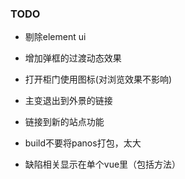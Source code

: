 ### TODO
* 剔除element ui
* 增加弹框的过渡动态效果
* 打开柜门使用图标(对浏览效果不影响)
* 主变退出到外景的链接
* 链接到新的站点功能


* build不要将panos打包，太大

* 缺陷相关显示在单个vue里（包括方法）
